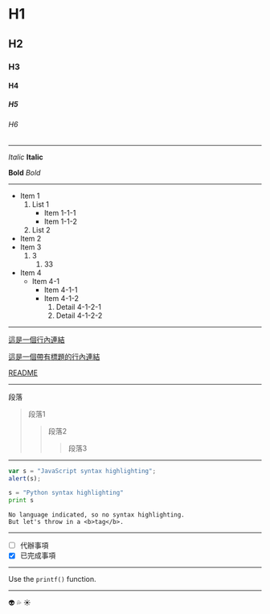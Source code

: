 # H1
## H2
### H3
#### H4
##### H5
###### H6

***
*Italic* **Italic**

**Bold** *Bold*
***
* Item 1
  1. List 1
      * Item 1-1-1
      * Item 1-1-2
  2. List 2
* Item 2
* Item 3
  1. 3
      1. 33
* Item 4
  * Item 4-1
    * Item 4-1-1
    * Item 4-1-2
      1. Detail 4-1-2-1
      2. Detail 4-1-2-2
***
[這是一個行內連結](https://www.google.com)

[這是一個帶有標題的行內連結](https://www.google.com "Google's Homepage")

[README](README.md)

[這段文字連到參考項目]: http://www.reddit.com
***
段落
> 段落1
>> 段落2
>>> 段落3
***
```javascript
var s = "JavaScript syntax highlighting";
alert(s);
```
```python
s = "Python syntax highlighting"
print s
```
```
No language indicated, so no syntax highlighting.
But let's throw in a <b>tag</b>.
```
***
- [ ] 代辦事項
- [x] 已完成事項
***
Use the `printf()` function.
***
:alien:
:sweat_drops:
:sunny:
